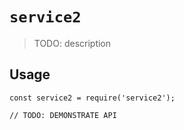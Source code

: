 # `service2`

> TODO: description

## Usage

```
const service2 = require('service2');

// TODO: DEMONSTRATE API
```
